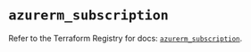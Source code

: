 # `azurerm_subscription`

Refer to the Terraform Registry for docs: [`azurerm_subscription`](https://registry.terraform.io/providers/hashicorp/azurerm/4.6.0/docs/resources/subscription).
